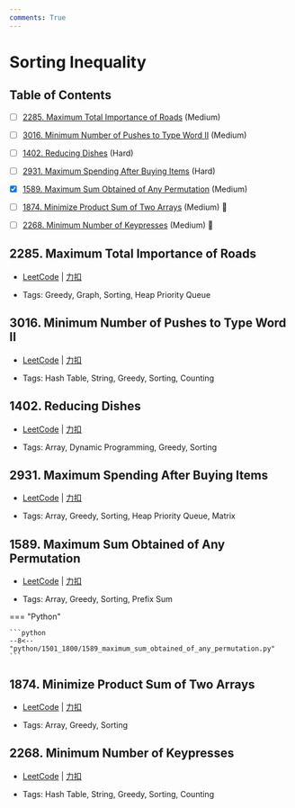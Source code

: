 ```yaml
---
comments: True
---
```


# Sorting Inequality

## Table of Contents

- [ ] [2285. Maximum Total Importance of Roads](#2285-maximum-total-importance-of-roads) (Medium)
- [ ] [3016. Minimum Number of Pushes to Type Word II](#3016-minimum-number-of-pushes-to-type-word-ii) (Medium)
- [ ] [1402. Reducing Dishes](#1402-reducing-dishes) (Hard)
- [ ] [2931. Maximum Spending After Buying Items](#2931-maximum-spending-after-buying-items) (Hard)
- [x] [1589. Maximum Sum Obtained of Any Permutation](#1589-maximum-sum-obtained-of-any-permutation) (Medium)
- [ ] [1874. Minimize Product Sum of Two Arrays](#1874-minimize-product-sum-of-two-arrays) (Medium) 👑
- [ ] [2268. Minimum Number of Keypresses](#2268-minimum-number-of-keypresses) (Medium) 👑


## 2285. Maximum Total Importance of Roads

-    [LeetCode](https://leetcode.com/problems/maximum-total-importance-of-roads/) | [力扣](https://leetcode.cn/problems/maximum-total-importance-of-roads/)

-   Tags: Greedy, Graph, Sorting, Heap Priority Queue



## 3016. Minimum Number of Pushes to Type Word II

-    [LeetCode](https://leetcode.com/problems/minimum-number-of-pushes-to-type-word-ii/) | [力扣](https://leetcode.cn/problems/minimum-number-of-pushes-to-type-word-ii/)

-   Tags: Hash Table, String, Greedy, Sorting, Counting



## 1402. Reducing Dishes

-    [LeetCode](https://leetcode.com/problems/reducing-dishes/) | [力扣](https://leetcode.cn/problems/reducing-dishes/)

-   Tags: Array, Dynamic Programming, Greedy, Sorting



## 2931. Maximum Spending After Buying Items

-    [LeetCode](https://leetcode.com/problems/maximum-spending-after-buying-items/) | [力扣](https://leetcode.cn/problems/maximum-spending-after-buying-items/)

-   Tags: Array, Greedy, Sorting, Heap Priority Queue, Matrix



## 1589. Maximum Sum Obtained of Any Permutation

-    [LeetCode](https://leetcode.com/problems/maximum-sum-obtained-of-any-permutation/) | [力扣](https://leetcode.cn/problems/maximum-sum-obtained-of-any-permutation/)

-   Tags: Array, Greedy, Sorting, Prefix Sum

=== "Python"

    ```python
    --8<-- "python/1501_1800/1589_maximum_sum_obtained_of_any_permutation.py"
    ```



## 1874. Minimize Product Sum of Two Arrays

-    [LeetCode](https://leetcode.com/problems/minimize-product-sum-of-two-arrays/) | [力扣](https://leetcode.cn/problems/minimize-product-sum-of-two-arrays/)

-   Tags: Array, Greedy, Sorting



## 2268. Minimum Number of Keypresses

-    [LeetCode](https://leetcode.com/problems/minimum-number-of-keypresses/) | [力扣](https://leetcode.cn/problems/minimum-number-of-keypresses/)

-   Tags: Hash Table, String, Greedy, Sorting, Counting



